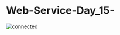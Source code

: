 # Web-Service-Day_15-
![connected](https://github.com/user-attachments/assets/fce0d735-63ad-45ec-91a4-7331d8c111a1)
